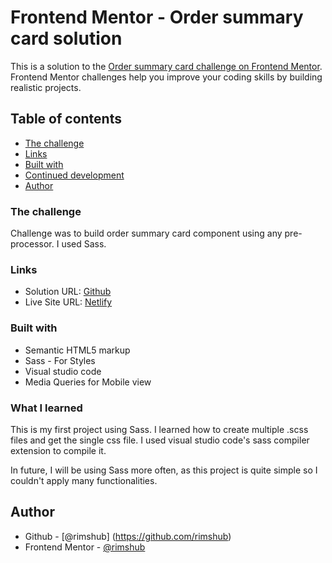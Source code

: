 # Frontend Mentor - Order summary card solution

This is a solution to the [Order summary card challenge on Frontend Mentor](https://www.frontendmentor.io/challenges/order-summary-component-QlPmajDUj). Frontend Mentor challenges help you improve your coding skills by building realistic projects. 

## Table of contents

  - [The challenge](#the-challenge)
  - [Links](#links)
  - [Built with](#built-with)
  - [Continued development](#continued-development)
  - [Author](#author)

### The challenge

Challenge was to build order summary card component using any pre-processor. I used Sass.

### Links

- Solution URL: [Github](https://github.com/rimshub/Order-Summary-Component-Challenge)
- Live Site URL: [Netlify](https://focused-tesla-66221c.netlify.app/)


### Built with

- Semantic HTML5 markup
- Sass - For Styles
- Visual studio code
- Media Queries for Mobile view

### What I learned

This is my first project using Sass. I learned how to create multiple .scss files and get the single css file. I used visual studio code's sass compiler extension to compile it. 

In future, I will be using Sass more often, as this project is quite simple so I couldn't apply many functionalities.

## Author

- Github - [@rimshub] (https://github.com/rimshub)
- Frontend Mentor - [@rimshub](https://www.frontendmentor.io/profile/rimshub)



 
